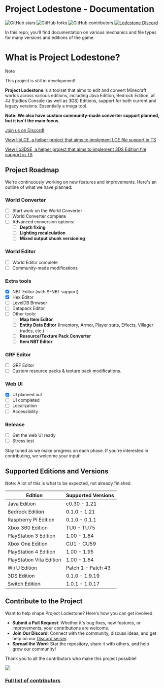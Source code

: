 # Project Lodestone - Documentation
![GitHub stars](https://img.shields.io/github/stars/Team-Lodestone/Documentation?style=social)
![GitHub forks](https://img.shields.io/github/forks/Team-Lodestone/Documentation?style=social)
![GitHub contributors](https://img.shields.io/github/contributors/Team-Lodestone/Documentation)
[![Lodestone Discord](https://img.shields.io/discord/1029594598084968530?color=7a60fc&label=Project%20Lodestone%20Discord&logo=Discord&logoColor=white)](https://discord.gg/umHRdX6R7V)

In this repo, you'll find documentation on various mechanics and file types for many versions and editions of the game.

# What is Project Lodestone?

> [!NOTE]
> This project is still in development!

**Project Lodestone** is a toolset that aims to edit and convert Minecraft worlds across various editions, including Java Edition, Bedrock Edition, all 4J Studios Console (as well as 3DS) Editions, support for both current and legacy versions. Essentially a mega tool.

**Note: We also have custom community-made converter support planned, but it isn't the main focus.**

[Join us on Discord!](https://discord.gg/umHRdX6R7V)

[View libLCE, a helper project that aims to implement LCE file support in TS](https://github.com/DexrnZacAttack/libLCE)

[View lib3DSE, a helper project that aims to implement 3DS Edition file support in TS](https://github.com/DexrnZacAttack/lib3DSE)

## Project Roadmap

We're continuously working on new features and improvements. Here's an outline of what we have planned:

### **World Converter**
  - [ ] Start work on the World Converter
  - [ ] World Converter complete
  - [ ] Advanced conversion options:
    - [ ] **Depth fixing**
    - [ ] **Lighting recalculation**
    - [ ] **Mixed output chunk versioning**

### **World Editor**
  - [ ] World Editor complete
  - [ ] Community-made modifications

### **Extra tools**
  - [x] NBT Editor (with S-NBT support).
  - [x] Hex Editor
  - [ ] LevelDB Browser
  - [ ] Datapack Editor
  - [ ] Other tools:
    - [ ] **Map Item Editor**
    - [ ] **Entity Data Editor** (Inventory, Armor, Player stats, Effects, Villager trades, etc.)
    - [ ] **Resource/Texture Pack Converter**
    - [ ] **Item NBT Editor**

### **GRF Editor**
  - [ ] GRF Editor
  - [ ] Custom resource packs & texture pack modifications.

### **Web UI**
  - [x] UI planned out
  - [ ] UI completed
  - [ ] Localization
  - [ ] Accessibility

### **Release**
  - [ ] Get the web UI ready
  - [ ] Stress test

Stay tuned as we make progress on each phase. If you're interested in contributing, we welcome your input!

## Supported Editions and Versions

Note: A lot of this is what to be expected, not already finished.

| Edition                  | Supported Versions |
|--------------------------|--------------------|
| Java Edition             | c0.30 - 1.21       |
| Bedrock Edition          | 0.1.0 - 1.21       |
| Raspberry Pi Edition     | 0.1.0 - 0.1.1      |
| Xbox 360 Edition         | TU0 - TU75         |
| PlayStation 3 Edition    | 1.00 - 1.84        |
| Xbox One Edition         | CU1 - CU59         |
| PlayStation 4 Edition    | 1.00 - 1.95        |
| PlayStation Vita Edition | 1.00 - 1.84        |
| Wii U Edition            | Patch 1 - Patch 43 |
| 3DS Edition              | 0.1.0 - 1.9.19     |
| Switch Edition           | 1.0.1 - 1.0.17     |

## Contribute to the Project

Want to help shape Project Lodestone? Here's how you can get involved:

- **Submit a Pull Request**: Whether it's bug fixes, new features, or improvements, your contributions are welcome.
- **Join Our Discord**: Connect with the community, discuss ideas, and get help on our [Discord server](https://discord.gg/umHRdX6R7V).
- **Spread the Word**: Star the repository, share it with others, and help grow our community!

Thank you to all the contributors who make this project possible!

<a href="https://github.com/Team-Lodestone/Documentation/graphs/contributors">
  <img src="https://contributors-img.web.app/image?repo=Team-Lodestone/Documentation" />
</a>

### [Full list of contributors](/Team.md)
